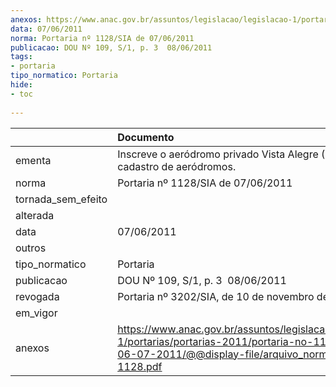 ```yaml
---
anexos: https://www.anac.gov.br/assuntos/legislacao/legislacao-1/portarias/portarias-2011/portaria-no-1128-sia-de-06-07-2011/@@display-file/arquivo_norma/PA2011-1128.pdf
data: 07/06/2011
norma: Portaria nº 1128/SIA de 07/06/2011
publicacao: DOU Nº 109, S/1, p. 3  08/06/2011
tags:
- portaria
tipo_normatico: Portaria
hide: 
- toc 
 
---
```


|                    | Documento                                                                                                                                                         |
|:-------------------|:------------------------------------------------------------------------------------------------------------------------------------------------------------------|
| ementa             | Inscreve o aeródromo privado Vista Alegre (TO) no cadastro de aeródromos.                                                                                         |
| norma              | Portaria nº 1128/SIA de 07/06/2011                                                                                                                                |
| tornada_sem_efeito |                                                                                                                                                                   |
| alterada           |                                                                                                                                                                   |
| data               | 07/06/2011                                                                                                                                                        |
| outros             |                                                                                                                                                                   |
| tipo_normatico     | Portaria                                                                                                                                                          |
| publicacao         | DOU Nº 109, S/1, p. 3  08/06/2011                                                                                                                                 |
| revogada           | Portaria nº 3202/SIA, de 10 de novembro de 2016.                                                                                                                  |
| em_vigor           |                                                                                                                                                                   |
| anexos             | https://www.anac.gov.br/assuntos/legislacao/legislacao-1/portarias/portarias-2011/portaria-no-1128-sia-de-06-07-2011/@@display-file/arquivo_norma/PA2011-1128.pdf |